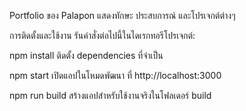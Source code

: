 Portfolio ของ Palapon
แสดงทักษะ ประสบการณ์ และโปรเจกต์ต่างๆ

การติดตั้งและใช้งาน
รันคำสั่งต่อไปนี้ในไดเรกทอรีโปรเจกต์:

npm install
ติดตั้ง dependencies ที่จำเป็น

npm start
เปิดแอปในโหมดพัฒนา ที่ http://localhost:3000

npm run build
สร้างแอปสำหรับใช้งานจริงในโฟลเดอร์ build